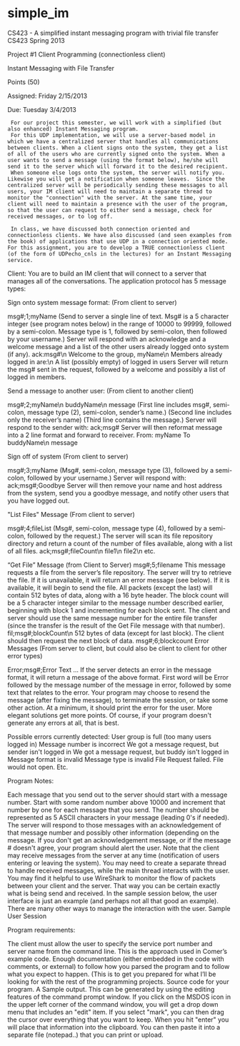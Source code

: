 simple_im
=========

CS423 - A simplified instant messaging program with trivial file transfer
CS423 Spring 2013

Project #1 Client Programming (connectionless client)

Instant Messaging with File Transfer

Points (50)

Assigned: Friday 2/15/2013

Due: Tuesday 3/4/2013

     For our project this semester, we will work with a simplified (but also enhanced) Instant Messaging program. 
     For this UDP implementation, we will use a server-based model in which we have a centralized server that handles all communications between clients. When a client signs onto the system, they get a list of all of the users who are currently signed onto the system. When a user wants to send a message (using the format below), he/she will send it to the server which will forward it to the desired recipient.
     When someone else logs onto the system, the server will notify you.  Likewise you will get a notification when someone leaves.  Since the centralized server will be periodically sending these messages to all users, your IM client will need to maintain a separate thread to monitor the "connection" with the server. At the same time, your client will need to maintain a presence with the user of the program, so that the user can request to either send a message, check for received messages, or to log off.

     In class, we have discussed both connection oriented and connectionless clients. We have also discussed (and seen examples from the book) of applications that use UDP in a connection oriented mode. For this assignment, you are to develop a TRUE connectionless client (of the form of UDPecho_cnls in the lectures) for an Instant Messaging service.

Client: You are to build an IM client that will connect to a server that manages all of the conversations. The application protocol has 5 message types:

Sign onto system message format: (From client to server)

msg#;1;myName 
(Send to server a single line of text. Msg# is a 5 character integer (see program notes below) in the range of 10000 to 99999, followed by a semi-colon. Message type is 1, followed by semi-colon, then followed by your username.)
Server will respond with an acknowledge and a welcome message and a list of the other users already logged onto system (if any). 
ack:msg#\n
Welcome to the group, myName\n
Members already logged in are:\n
 A list (possibly empty) of logged in users
Server will return the msg# sent in the request, followed by a welcome and possibly a list of logged in members.
 
Send a message to another user: (From client to another client)

msg#;2;myName\n 
buddyName\n 
message 
(First line includes msg#, semi-colon, message type (2), semi-colon, sender’s name.) 
(Second line includes only the receiver’s name) 
(Third line contains the message.) 
Server will respond to the sender with: 
ack;msg#
Server will then reformat message into a 2 line format and forward to receiver. 
From: myName To buddyName\n 
message
 
Sign off of system (From client to server)

msg#;3;myName 
(Msg#, semi-colon, message type (3), followed by a semi-colon, followed by your username.) 
Server will respond with: 
ack;msg#;Goodbye
Server will then remove your name and host address from the system, send you a goodbye message, and notify other users that you have logged out.
 
"List Files" Message (From client to server)

msg#;4;fileList
(Msg#, semi-colon, message type (4), followed by a semi-colon, followed by the request.) 
The server will scan its file repository directory and return a count of the number of files available, along with a list of all files.
ack;msg#;fileCount\n
file1\n
file2\n
etc.

“Get File” Message (from Client to Server)
msg#;5;filename
This message requests a file from the server’s file repository.  The server will try to retrieve the file.  If it is unavailable, it will return an error message (see below).  If it is available, it will begin to send the file.  All packets (except the last) will contain 512 bytes of data, along with a 16 byte header.  The block count will be a 5 character integer similar to the message number described earlier, beginning with block 1 and incrementing for each block sent.  The client and server should use the same message number for the entire file transfer (since the transfer is the result of the Get File message with that number).
fil;msg#;blockCount\n
512 bytes of data (except for last block).
The client should then request the next block of data.
msg#;6;blockcount
Error Messages (From server to client, but could also be client to client for other error types)

Error;msg#;Error Text ... 
If the server detects an error in the message format, it will return a message of the above format. First word will be Error followed by the message number of the message in error, followed by some text that relates to the error. Your program may choose to resend the message (after fixing the message), to terminate the session, or take some other action. At a minimum, it should print the error for the user. More elegant solutions get more points. Of course, if your program doesn't generate any errors at all, that is best.

Possible errors currently detected:
User group is full (too many users logged in)
Message number is incorrect
We got a message request, but sender isn't logged in
We got a message request, but buddy isn't logged in
Message format is invalid
Message type is invalid
File Request failed.  File would not open.
Etc.
 
Program Notes:

Each message that you send out to the server should start with a message number. Start with some random number above 10000 and increment that number by one for each message that you send. The number should be represented as 5 ASCII characters in your message (leading 0's if needed). The server will respond to those messages with an acknowledgement of that message number and possibly other information (depending on the message. If you don't get an acknowledgement message, or if the message # doesn't agree, your program should alert the user.
Note that the client may receive messages from the server at any time (notification of users entering or leaving the system). You may need to create a separate thread to handle received messages, while the main thread interacts with the user.
You may find it helpful to use WireShark to monitor the flow of packets between your client and the server. That way you can be certain exactly what is being send and received.
In the sample session below, the user interface is just an example (and perhaps not all that good an example). There are many other ways to manage the interaction with the user.
Sample User Session

Program requirements:

The client must allow the user to specify the service port number and server name from the command line. This is the approach used in Comer’s example code.
Enough documentation (either embedded in the code with comments, or external) to follow how you parsed the program and to follow what you expect to happen. (This is to get you prepared for what I’ll be looking for with the rest of the programming projects.
Source code for your program.
A Sample output. This can be generated by using the editing features of the command prompt window. If you click on the MSDOS icon in the upper left corner of the command window, you will get a drop down menu that includes an "edit" item. If you select "mark", you can then drag the cursor over everything that you want to keep. When you hit "enter" you will place that information into the clipboard. You can then paste it into a separate file (notepad..) that you can print or upload.
